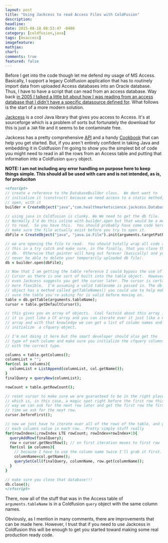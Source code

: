 ```yaml
---
layout: post
title: "Using Jackcess to read Access Files with ColdFusion"
description:
headline:
date: 2015-08-18 08:53:47 -0400
category: [coldfusion,java]
tags: [msaccess]
imagefeature:
mathjax:
chart:
comments: true
featured: false
---
```

Before I get into the code though let me defend my usage of MS Access.  Basically, I support a legacy Coldfusion application that has to routinely import data from uploaded Access databases into an Oracle database.  Thus, I have to have a script that can read from an access database.  Way back [in 2005 I talked a little bit about how I was reading from an access database that I didn't have a specific datasource defined for](/2005/11/model-glue-waist-deep.html).  What follows is the start of a more modern solution.


[Jackcess](http://jackcess.sourceforge.net/) is a cool Java library that gives you access to Access.  It's at sourceforge which is a problem of sorts but fortunately the download for this is just a `JAR` file and it seems to be contaminate free.

Jackcess has a pretty comprehensive [API](http://jackcess.sourceforge.net/apidocs/index.html) and a handy [Cookbook](http://jackcess.sourceforge.net/cookbook.html) that can help you get started.  But, if you aren't entirely confident in taking Java and embedding it in Coldfusion I'm going to show you the simplest bit of code you might need to read in all the rows from an Access table and putting that information into a Coldfusion `query` object.

**NOTE: I am not including any error handling on purpose here to keep things simple.  This should all be used with care and is not intended, as is, for produciton**

```cfm
<cfscript>
// create a reference to the DatabaseBuilder class.  We dont want to
// initialize it (construct) because we need access to a static method,
// open, with it
builder = CreateObject("java","com.healthmarketscience.jackcess.DatabaseBuilder");

// using java in Coldfusion is clunky. We We need to get the db file.
// Normally I'd do this inline with builder.open but that would be a mess
// to read.  So you have this.  You should probably have some code here to
// make sure the file actually exist before you try to open it.
dbFile = CreateObject("java", "java.io.File").init(arguments.targetPath);

// we are opening the file to read.  You should totally wrap all code after
// this in a try catch and make sure, in the finally, that you close the
// db.  Otherwise that pointer will hang out forever (basically) and you'll
// never be able to delete your temporarily uploaded db file).
db = builder.open(dbFile);

// Now that I am getting the table reference I could bypass the use of a
// Cursor as there is one sort of built into the table object.  However,
// even Jackcess suggests you get the cursor later. The cursor is certainly
// more flexible.  I'm assuming a valid tablename is passed in. The db
// object has a method called getTableNames() you could use to help make
// sure the table you're asking for is valid before moving on.
table = db.getTable(arguments.tableName);
cursor = table.getDefaultCursor();

// this gives you an array of objects.  Cool factoid about this array is
// it is just like a CF array and you can iterate over it just like a CF
// array and with that knowledge we can get a list of column names and
// initialize  a cfquery object.

// I'm not doing it here but the smart developer should also get the
// type of each column and make sure you initialize the cfquery columns
// with the correct type.

columns = table.getColumns();
columnList = "";
for(col in columns){
  columnList = ListAppend(columnList, col.getName());
}
finalQuery = queryNew(columnList);

rowCount = table.getRowCount();

// reset cursor to make sure we are guaranteed to be in the right place.
// which is, in this case, a magic spot right before the first row this
// way we can ask for the next row later and get the first row the first
// time we ask for the next row.
cursor.beforeFirst();

// now we just have to iterate over all of the rows of the table, and get
// each columns value in each row.. Pretty simple stuff really
for(rowIndex=1;rowIndex LTE rowCount; rowIndex=rowIndex+1){
  queryAddRow(finalQuery);
  row = cursor.getNextRow(); // on first iteration moves to first row
  for(col in columns){
    // because I have to use the column name twice I'll grab it first.
    columnName=col.getName();
    querySetCell(finalQuery, columnName, row.get(columnName));
  }
}

// make sure you close that database!!!
db.close();
</cfscript>

```

There, now all of the stuff that was in the Access table of `arguments.tableName` is in a Coldfusion `query` object with the same column names.

Obviously, as I mention in many comments, there are improvements that can be made here.  However, I trust that if you need to use Jackcess in Coldfusion this will be enough to get you started toward making some real production ready code.

